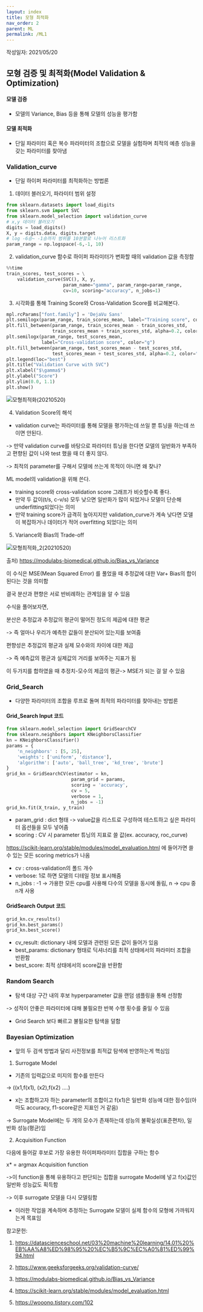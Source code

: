 ```yaml
---
layout: index
title: 모형 최적화
nav_order: 2
parent: ML
permalink: /ML1
---
```


작성일자: 2021/05/20

## 모형 검증 및 최적화(Model Validation & Optimization)

#### 모델 검증

* 모델의 Variance, Bias 등을 통해 모델의 성능을 평가함



#### 모델 최적화

- 단일 파라미터 혹은 복수 파라미터의 조합으로 모델을 실험하며 최적의 예층 성능을 갖는 파라미터를 찾아냄



### Validation_curve

- 단일 하이퍼 파라미터를 최적화하는 방법론

1)  데이터 블러오기, 파라미터 범위 설정

```python
from sklearn.datasets import load_digits
from sklearn.svm import SVC
from sklearn.model_selection import validation_curve
# x,y 데이터 불러오기
digits = load_digits()
X, y = digits.data, digits.target
# log -6승~ -1승까지 범위를 10분할로 나누어 리스트화
param_range = np.logspace(-6,-1, 10)
```

2) validation_curve 함수로 하이퍼 파라미터가 변화할 때의 validation 값을 측정함

```python
%%time
train_scores, test_scores = \
    validation_curve(SVC(), X, y,
                     param_name="gamma", param_range=param_range,
                     cv=10, scoring="accuracy", n_jobs=1)
```

3) 시각화를 통해 Training Score와 Cross-Validation Score를 비교해본다.

```python
mpl.rcParams["font.family"] = 'DejaVu Sans'
plt.semilogx(param_range, train_scores_mean, label="Training score", color="r")
plt.fill_between(param_range, train_scores_mean - train_scores_std,
                 train_scores_mean + train_scores_std, alpha=0.2, color="r")
plt.semilogx(param_range, test_scores_mean,
             label="Cross-validation score", color="g")
plt.fill_between(param_range, test_scores_mean - test_scores_std,
                 test_scores_mean + test_scores_std, alpha=0.2, color="g")
plt.legend(loc="best")
plt.title("Validation Curve with SVC")
plt.xlabel("$\gamma$")
plt.ylabel("Score")
plt.ylim(0.0, 1.1)
plt.show()
```



![모형최적화(20210520)](.image/모형최적화(20210520).png)

4)  Validation Score의 해석



* validation curve는 파라미터를 통해 모델을 평가하는데 쓰일 뿐 튜닝을 하는데 쓰이면 안된다.

-> 만약 validation curve를 바탕으로 파라미터 튜닝을 한다면 모델의 일반화가 부족하고 편향된 값이 나와 test 했을 때 더 좋지 않다. 

-> 최적의 parameter를 구해서 모델에 쓰는게 목적이 아니면 왜 찾나?

ML model의 validation을 위해 쓴다. 

* training score와 cross-validation score 그래프가 비슷할수록 좋다.
* 만약 두 값이(t/s, c-v/s) 모두 낮으면 일반화가 많이 되었거나 모델이 단순해 underfitting되었다는 의미
* 만약 training score가 급격히 높아지지만 validation_curve가 계속 낮다면 모델이 복잡하거나 데이터가 적어 overfitting 되었다는 의미

5) Variance와 Bias의 Trade-off

![모형최적화_2(20210520)](.image/모형최적화_2(20210520).png)

출처) https://modulabs-biomedical.github.io/Bias_vs_Variance

이 수식은 MSE(Mean Squared Error) 를 풀었을 때 추정값에 대한 Var+ Bias의 합이 된다는 것을 의미함

결국 분산과 편향은 서로 반비례하는 관계임을 알 수 있음

수식을 풀어보자면,

분산은 추정값과 추정값의 평균이 떨어진 정도의 제곱에 대한 평균

-> 즉 얼마나 우리가 예측한 값들이 분산되어 있는지를 보여줌

편향성은 추정값의 평균과 실제 모수와의 차이에 대한 제곱

-> 즉 예측값의 평균과 실제값의 거리를 보여주는 지표가 됨

이 두가지를 합하였을 때 추정치-모수의 제곱의 평균-> MSE가 되는 걸 알 수 있음



### Grid_Search

- 다양한 파라미터의 조합을 루프로 돌며 최적의 파라미터를 찾아내는 방법론

#### Grid_Search Input 코드

```python
from sklearn.model_selection import GridSearchCV
from sklearn.neighbors import KNeighborsClassifier
kn = KNeighborsClassifier()
params = {
    'n_neighbors' : [5, 25],
    'weights': ['uniform', 'distance'],
    'algorithm': ['auto', 'ball_tree', 'kd_tree', 'brute']
}
grid_kn = GridSearchCV(estimator = kn,
                        param_grid = params,
                        scoring = 'accuracy', 
                        cv = 5, 
                        verbose = 1,
                        n_jobs = -1)
grid_kn.fit(X_train, y_train)

```

* param_grid : dict 형태 -> value값을 리스트로 구성하여 테스트하고 싶은 파라미터 옵션들을 모두 넣어줌
* scoring : CV 시 parameter 튜닝의 지표로 쓸 값(ex. accuracy, roc_curve) 

https://scikit-learn.org/stable/modules/model_evaluation.html 에 들어가면 쓸 수 있는 모든 scoring metrics가 나옴

* cv : cross-validation의 폴드 개수
* verbose: 1로 하면 모델의 디테일 정보 표시해줌
* n_jobs :  -1  -> 가용한 모든 cpu를 사용해 다수의 모델을 동시에 돌림, n -> cpu 중 n개 사용



#### GridSearch Output 코드

```python
grid_kn.cv_results()
grid_kn.best_params()
grid_kn.best_score()
```

* cv_result: dictionary 내에 모델과 관련된 모든 값이 들어가 있음
* best_params: dictionary 형태로 딕셔너리를 최적 상태에서의 파라미터 조합을 반환함
* best_score: 최적 상태에서의 score값을 반환함



### Random Search

- 탐색 대상 구간 내의 후보 hyperparameter 값을 랜덤 샘플링을 통해 선정함

-> 성적이 안좋은 파라미터에 대해 불필요한 반복 수행 횟수를 줄일 수 있음

* Grid Search 보다 빠르고 불필요한 탐색을 덜함

### Bayesian Optimization

* 앞의 두 검색 방법과 달리 사전정보를 최적값 탐색에 반영하는게 핵심임

1) Surrogate Model

* 기존의 입력값으로 미지의 함수를 만든다

-> ((x1,f(x1), (x2),f(x2) ....) 

* x는 조합하고자 하는 parameter의 조합이고 f(x1)은 일반화 성능에 대한 점수임(아마도 accuracy, f1-score같은 지표인 거 같음)

-> Surrogate Model에는 두 개의 모수가 존재하는데 성능의 불확실성(표준편차), 일반화 성능(평균)임

2) Acquisition Function

다음에 들어갈 후보로 가장 유용한 하이퍼파라미터 집합을 구하는 함수

x* = argmax Acquisition function 

->이 function을 통해 유용하다고 판단되는 집합을 surrogate Model에 넣고 f(x)값인 일반화 성능값도 획득함

-> 이후 surrogate 모델을 다시 모델링함

* 이러한 작업을 계속하며 추정하는 Surrogate  모델이 실제 함수의 모형에 가까워지는게 목표임









참고문헌:

1) https://datascienceschool.net/03%20machine%20learning/14.01%20%EB%AA%A8%ED%98%95%20%EC%B5%9C%EC%A0%81%ED%99%94.html

2) https://www.geeksforgeeks.org/validation-curve/

3) https://modulabs-biomedical.github.io/Bias_vs_Variance

4) https://scikit-learn.org/stable/modules/model_evaluation.html

5) https://wooono.tistory.com/102